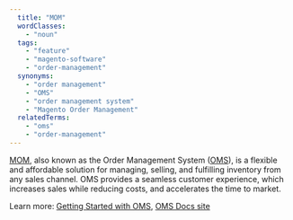 ```yaml
---
  title: "MOM"
  wordClasses:
    - "noun"
  tags:
    - "feature"
    - "magento-software"
    - "order-management"
  synonyms:
    - "order management"
    - "OMS"
    - "order management system"
    - "Magento Order Management"
  relatedTerms:
    - "oms"
    - "order-management"
---
```


[MOM](https://omsdocs.magento.com), also known as the Order Management System ([OMS](https://glossary.magento.com/oms/)), is a flexible and affordable solution for managing, selling, and fulfilling inventory from any sales channel. OMS provides a seamless customer experience, which increases sales while reducing costs, and accelerates the time to market.

Learn more: [Getting Started with OMS](https://omsdocs.magento.com/en/getting-started/), [OMS Docs site](https://omsdocs.magento.com/en/)
